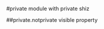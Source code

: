 
<a name="module_private"></a>
#private
module with private shiz

<a name="module_private.notprivate"></a>
##private.notprivate
visible property


